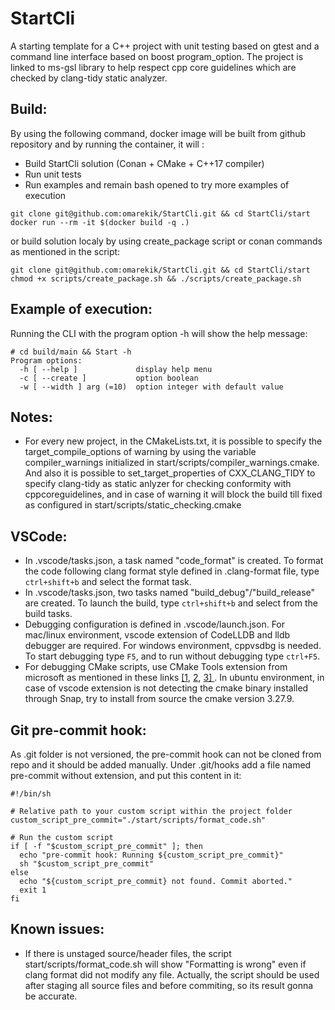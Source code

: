 # StartCli
A starting template for a C++ project with unit testing based on gtest and a command line interface based on boost program_option. The project is linked to ms-gsl library to help respect cpp core guidelines which are checked by clang-tidy static analyzer.

## Build:
By using the following command, docker image will be built from github repository and by running the container, it will : 
 * Build StartCli solution (Conan + CMake + C++17 compiler)
 * Run unit tests
 * Run examples and remain  bash opened to try more examples of execution
```
git clone git@github.com:omarekik/StartCli.git && cd StartCli/start
docker run --rm -it $(docker build -q .)
```
or build solution localy by using create_package script or conan commands as mentioned in the script: 
```
git clone git@github.com:omarekik/StartCli.git && cd StartCli/start
chmod +x scripts/create_package.sh && ./scripts/create_package.sh
```
## Example of execution:
Running the CLI with the program option -h will show the help message:
```console
# cd build/main && Start -h
Program options:
  -h [ --help ]             display help menu
  -c [ --create ]           option boolean
  -w [ --width ] arg (=10)  option integer with default value

```

## Notes:
 * For every new project, in the CMakeLists.txt, it is possible to specify the target_compile_options of warning by using the variable compiler_warnings initialized in start/scripts/compiler_warnings.cmake. And also it is possible to set_target_properties of CXX_CLANG_TIDY to specify clang-tidy as static anlyzer for checking conformity with cppcoreguidelines, and in case of warning it will block the build till fixed as configured in start/scripts/static_checking.cmake

## VSCode:
 * In .vscode/tasks.json, a task named "code_format" is created. To format the code following clang format style defined in .clang-format file, type `ctrl+shift+b` and select the format task.
 * In .vscode/tasks.json, two tasks named "build_debug"/"build_release" are created. To launch the build, type `ctrl+shift+b` and select from the build tasks. 
 * Debugging configuration is defined in .vscode/launch.json. For mac/linux environment, vscode extension of CodeLLDB and lldb debugger are required. For windows environment, cppvsdbg is needed. To start debugging type `F5`, and to run without debugging type `ctrl+F5`.  
 * For debugging CMake scripts, use CMake Tools extension from microsoft as mentioned in these links [\[1](https://devblogs.microsoft.com/cppblog/introducing-cmake-debugger-in-vs-code-debug-your-cmake-scripts-using-open-source-cmake-debugger/), [2](https://github.com/microsoft/vscode-cmake-tools/blob/main/docs/debug.md), [3\]
](https://devblogs.microsoft.com/cppblog/debug-vcpkg-portfiles-in-cmake-script-mode-with-visual-studio-code/). In ubuntu environment, in case of vscode extension is not detecting the cmake binary installed through Snap, try to install from source the cmake version 3.27.9.  

## Git pre-commit hook:
As .git folder is not versioned, the pre-commit hook can not be cloned from repo and it should be added manually. Under .git/hooks add a file named pre-commit without extension, and put this content in it:  
```
#!/bin/sh

# Relative path to your custom script within the project folder
custom_script_pre_commit="./start/scripts/format_code.sh"

# Run the custom script
if [ -f "$custom_script_pre_commit" ]; then
  echo "pre-commit hook: Running ${custom_script_pre_commit}"
  sh "$custom_script_pre_commit"
else
  echo "${custom_script_pre_commit} not found. Commit aborted."
  exit 1
fi
```  

## Known issues:
 * If there is unstaged source/header files, the script start/scripts/format_code.sh will show "Formatting is wrong" even if clang format did not modify any file. Actually, the script should be used after staging all source files and before commiting, so its result gonna be accurate.


